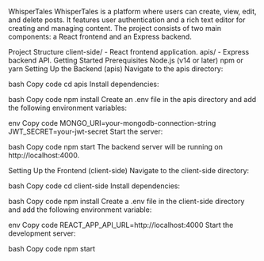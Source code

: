WhisperTales
WhisperTales is a platform where users can create, view, edit, and delete posts. It features user authentication and a rich text editor for creating and managing content. The project consists of two main components: a React frontend and an Express backend.

Project Structure
client-side/ - React frontend application.
apis/ - Express backend API.
Getting Started
Prerequisites
Node.js (v14 or later)
npm or yarn
Setting Up the Backend (apis)
Navigate to the apis directory:

bash
Copy code
cd apis
Install dependencies:

bash
Copy code
npm install
Create an .env file in the apis directory and add the following environment variables:

env
Copy code
MONGO_URI=your-mongodb-connection-string
JWT_SECRET=your-jwt-secret
Start the server:

bash
Copy code
npm start
The backend server will be running on http://localhost:4000.

Setting Up the Frontend (client-side)
Navigate to the client-side directory:

bash
Copy code
cd client-side
Install dependencies:

bash
Copy code
npm install
Create a .env file in the client-side directory and add the following environment variable:

env
Copy code
REACT_APP_API_URL=http://localhost:4000
Start the development server:

bash
Copy code
npm start